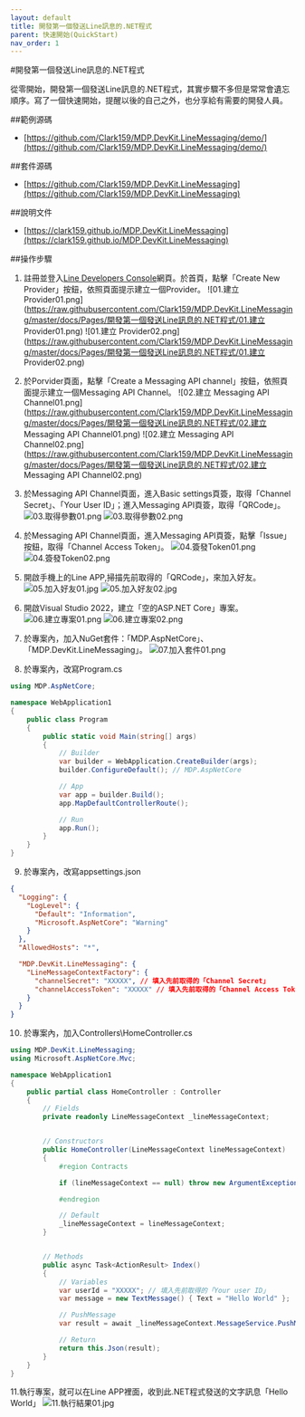 ```yaml
---
layout: default
title: 開發第一個發送Line訊息的.NET程式
parent: 快速開始(QuickStart)
nav_order: 1
---
```



#開發第一個發送Line訊息的.NET程式

從零開始，開發第一個發送Line訊息的.NET程式，其實步驟不多但是常常會遺忘順序。寫了一個快速開始，提醒以後的自己之外，也分享給有需要的開發人員。


##範例源碼

- [https://github.com/Clark159/MDP.DevKit.LineMessaging/demo/](https://github.com/Clark159/MDP.DevKit.LineMessaging/demo/)


##套件源碼

- [https://github.com/Clark159/MDP.DevKit.LineMessaging](https://github.com/Clark159/MDP.DevKit.LineMessaging)


##說明文件

- [https://clark159.github.io/MDP.DevKit.LineMessaging](https://clark159.github.io/MDP.DevKit.LineMessaging)


##操作步驟

1. 註冊並登入[Line Developers Console](https://developers.line.biz/console/)網頁。於首頁，點擊「Create New Provider」按鈕，依照頁面提示建立一個Provider。
![01.建立 Provider01.png](https://raw.githubusercontent.com/Clark159/MDP.DevKit.LineMessaging/master/docs/Pages/開發第一個發送Line訊息的.NET程式/01.建立 Provider01.png)
![01.建立 Provider02.png](https://raw.githubusercontent.com/Clark159/MDP.DevKit.LineMessaging/master/docs/Pages/開發第一個發送Line訊息的.NET程式/01.建立 Provider02.png)

2. 於Porvider頁面，點擊「Create a Messaging API channel」按鈕，依照頁面提示建立一個Messaging API Channel。
![02.建立 Messaging API Channel01.png](https://raw.githubusercontent.com/Clark159/MDP.DevKit.LineMessaging/master/docs/Pages/開發第一個發送Line訊息的.NET程式/02.建立 Messaging API Channel01.png)
![02.建立 Messaging API Channel02.png](https://raw.githubusercontent.com/Clark159/MDP.DevKit.LineMessaging/master/docs/Pages/開發第一個發送Line訊息的.NET程式/02.建立 Messaging API Channel02.png)

3. 於Messaging API Channel頁面，進入Basic settings頁簽，取得「Channel Secret」、「Your User ID」；進入Messaging API頁簽，取得「QRCode」。
![03.取得參數01.png](https://raw.githubusercontent.com/Clark159/MDP.DevKit.LineMessaging/master/docs/Pages/開發第一個發送Line訊息的.NET程式/03.取得參數01.png)
![03.取得參數02.png](https://raw.githubusercontent.com/Clark159/MDP.DevKit.LineMessaging/master/docs/Pages/開發第一個發送Line訊息的.NET程式/03.取得參數02.png)

4. 於Messaging API Channel頁面，進入Messaging API頁簽，點擊「Issue」按鈕，取得「Channel Access Token」。
![04.簽發Token01.png](https://raw.githubusercontent.com/Clark159/MDP.DevKit.LineMessaging/master/docs/Pages/開發第一個發送Line訊息的.NET程式/04.簽發Token01.png)
![04.簽發Token02.png](https://raw.githubusercontent.com/Clark159/MDP.DevKit.LineMessaging/master/docs/Pages/開發第一個發送Line訊息的.NET程式/04.簽發Token02.png)

5. 開啟手機上的Line APP,掃描先前取得的「QRCode」，來加入好友。
![05.加入好友01.jpg](https://raw.githubusercontent.com/Clark159/MDP.DevKit.LineMessaging/master/docs/Pages/開發第一個發送Line訊息的.NET程式/05.加入好友01.jpg)
![05.加入好友02.jpg](https://raw.githubusercontent.com/Clark159/MDP.DevKit.LineMessaging/master/docs/Pages/開發第一個發送Line訊息的.NET程式/05.加入好友02.jpg)

6. 開啟Visual Studio 2022，建立「空的ASP.NET Core」專案。
![06.建立專案01.png](https://raw.githubusercontent.com/Clark159/MDP.DevKit.LineMessaging/master/docs/Pages/開發第一個發送Line訊息的.NET程式/06.建立專案01.png)
![06.建立專案02.png](https://raw.githubusercontent.com/Clark159/MDP.DevKit.LineMessaging/master/docs/Pages/開發第一個發送Line訊息的.NET程式/06.建立專案02.png)

7. 於專案內，加入NuGet套件：「MDP.AspNetCore」、「MDP.DevKit.LineMessaging」。
![07.加入套件01.png](https://raw.githubusercontent.com/Clark159/MDP.DevKit.LineMessaging/master/docs/Pages/開發第一個發送Line訊息的.NET程式/07.加入套件01.png)

8. 於專案內，改寫Program.cs
```csharp
using MDP.AspNetCore;

namespace WebApplication1
{
    public class Program
    {
        public static void Main(string[] args)
        {
            // Builder
            var builder = WebApplication.CreateBuilder(args);
            builder.ConfigureDefault(); // MDP.AspNetCore

            // App
            var app = builder.Build();
            app.MapDefaultControllerRoute();

            // Run
            app.Run();
        }
    }
}
```

9. 於專案內，改寫appsettings.json
```json
{
  "Logging": {
    "LogLevel": {
      "Default": "Information",
      "Microsoft.AspNetCore": "Warning"
    }
  },
  "AllowedHosts": "*",

  "MDP.DevKit.LineMessaging": {
    "LineMessageContextFactory": {
      "channelSecret": "XXXXX", // 填入先前取得的「Channel Secret」
      "channelAccessToken": "XXXXX" // 填入先前取得的「Channel Access Token」
    }
  }
}

```

10. 於專案內，加入Controllers\HomeController.cs
```csharp
using MDP.DevKit.LineMessaging;
using Microsoft.AspNetCore.Mvc;

namespace WebApplication1
{
    public partial class HomeController : Controller
    {
        // Fields                
        private readonly LineMessageContext _lineMessageContext;


        // Constructors
        public HomeController(LineMessageContext lineMessageContext)
        {
            #region Contracts

            if (lineMessageContext == null) throw new ArgumentException($"{nameof(lineMessageContext)}=null");

            #endregion

            // Default
            _lineMessageContext = lineMessageContext;
        }


        // Methods
        public async Task<ActionResult> Index()
        {
            // Variables
            var userId = "XXXXX"; // 填入先前取得的「Your user ID」
            var message = new TextMessage() { Text = "Hello World" };

            // PushMessage
            var result = await _lineMessageContext.MessageService.PushMessageAsync(message, userId);

            // Return
            return this.Json(result);
        }
    }
}

```

11.執行專案，就可以在Line APP裡面，收到此.NET程式發送的文字訊息「Hello World」
![11.執行結果01.jpg](https://raw.githubusercontent.com/Clark159/MDP.DevKit.LineMessaging/master/docs/Pages/開發第一個發送Line訊息的.NET程式/11.執行結果01.jpg)
